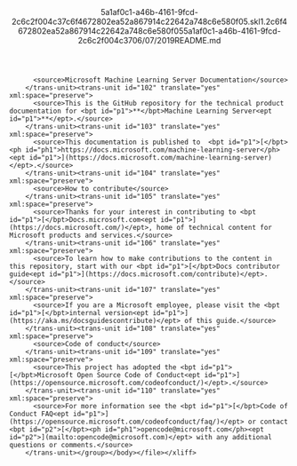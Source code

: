 <?xml version="1.0"?><xliff version="1.2" xmlns="urn:oasis:names:tc:xliff:document:1.2" xmlns:xsi="http://www.w3.org/2001/XMLSchema-instance" xsi:schemaLocation="urn:oasis:names:tc:xliff:document:1.2 xliff-core-1.2-transitional.xsd"><file datatype="xml" original="README.md" source-language="en-US" target-language="en-US"><header><tool tool-id="mdxliff" tool-name="mdxliff" tool-version="1.0-4e81c41" tool-company="Microsoft" /><xliffext:skl_file_name xmlns:xliffext="urn:microsoft:content:schema:xliffextensions">5a1af0c1-a46b-4161-9fcd-2c6c2f004c37c6f4672802ea52a867914c22642a748c6e580f05.skl</xliffext:skl_file_name><xliffext:version xmlns:xliffext="urn:microsoft:content:schema:xliffextensions">1.2</xliffext:version><xliffext:ms.openlocfilehash xmlns:xliffext="urn:microsoft:content:schema:xliffextensions">c6f4672802ea52a867914c22642a748c6e580f05</xliffext:ms.openlocfilehash><xliffext:ms.sourcegitcommit xmlns:xliffext="urn:microsoft:content:schema:xliffextensions">5a1af0c1-a46b-4161-9fcd-2c6c2f004c37</xliffext:ms.sourcegitcommit><xliffext:ms.lasthandoff xmlns:xliffext="urn:microsoft:content:schema:xliffextensions">06/07/2019</xliffext:ms.lasthandoff><xliffext:ms.openlocfilepath xmlns:xliffext="urn:microsoft:content:schema:xliffextensions">README.md</xliffext:ms.openlocfilepath></header><body><group id="content" extype="content"><trans-unit id="101" translate="yes" xml:space="preserve">
          <source>Microsoft Machine Learning Server Documentation</source>
        </trans-unit><trans-unit id="102" translate="yes" xml:space="preserve">
          <source>This is the GitHub repository for the technical product documentation for <bpt id="p1">**</bpt>Machine Learning Server<ept id="p1">**</ept>.</source>
        </trans-unit><trans-unit id="103" translate="yes" xml:space="preserve">
          <source>This documentation is published to  <bpt id="p1">[</bpt><ph id="ph1">https://docs.microsoft.com/machine-learning-server</ph><ept id="p1">](https://docs.microsoft.com/machine-learning-server)</ept>.</source>
        </trans-unit><trans-unit id="104" translate="yes" xml:space="preserve">
          <source>How to contribute</source>
        </trans-unit><trans-unit id="105" translate="yes" xml:space="preserve">
          <source>Thanks for your interest in contributing to <bpt id="p1">[</bpt>Docs.microsoft.com<ept id="p1">](https://docs.microsoft.com/)</ept>, home of technical content for Microsoft products and services.</source>
        </trans-unit><trans-unit id="106" translate="yes" xml:space="preserve">
          <source>To learn how to make contributions to the content in this repository, start with our <bpt id="p1">[</bpt>Docs contributor guide<ept id="p1">](https://docs.microsoft.com/contribute)</ept>.</source>
        </trans-unit><trans-unit id="107" translate="yes" xml:space="preserve">
          <source>If you are a Microsoft employee, please visit the <bpt id="p1">[</bpt>internal version<ept id="p1">](https://aka.ms/docsguidescontribute)</ept> of this guide.</source>
        </trans-unit><trans-unit id="108" translate="yes" xml:space="preserve">
          <source>Code of conduct</source>
        </trans-unit><trans-unit id="109" translate="yes" xml:space="preserve">
          <source>This project has adopted the <bpt id="p1">[</bpt>Microsoft Open Source Code of Conduct<ept id="p1">](https://opensource.microsoft.com/codeofconduct/)</ept>.</source>
        </trans-unit><trans-unit id="110" translate="yes" xml:space="preserve">
          <source>For more information see the <bpt id="p1">[</bpt>Code of Conduct FAQ<ept id="p1">](https://opensource.microsoft.com/codeofconduct/faq/)</ept> or contact <bpt id="p2">[</bpt><ph id="ph1">opencode@microsoft.com</ph><ept id="p2">](mailto:opencode@microsoft.com)</ept> with any additional questions or comments.</source>
        </trans-unit></group></body></file></xliff>
